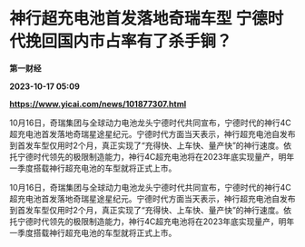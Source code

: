 # 神行超充电池首发落地奇瑞车型 宁德时代挽回国内市占率有了杀手锏？
**第一财经**

**2023-10-17 05:09**

**https://www.yicai.com/news/101877307.html**

10月16日，奇瑞集团与全球动力电池龙头宁德时代共同宣布，宁德时代的神行4C超充电池首发落地奇瑞星途星纪元。宁德时代方面当天表示，神行超充电池自发布到首发车型仅用时2个月，真正实现了“充得快、上车快、量产快”的神行速度。依托宁德时代领先的极限制造能力，神行4C超充电池将在2023年底实现量产，明年一季度搭载神行超充电池的车型就将正式上市。

10月16日，奇瑞集团与全球动力电池龙头宁德时代共同宣布，宁德时代的神行4C超充电池首发落地奇瑞星途星纪元。宁德时代方面当天表示，神行超充电池自发布到首发车型仅用时2个月，真正实现了“充得快、上车快、量产快”的神行速度。依托宁德时代领先的极限制造能力，神行4C超充电池将在2023年底实现量产，明年一季度搭载神行超充电池的车型就将正式上市。
